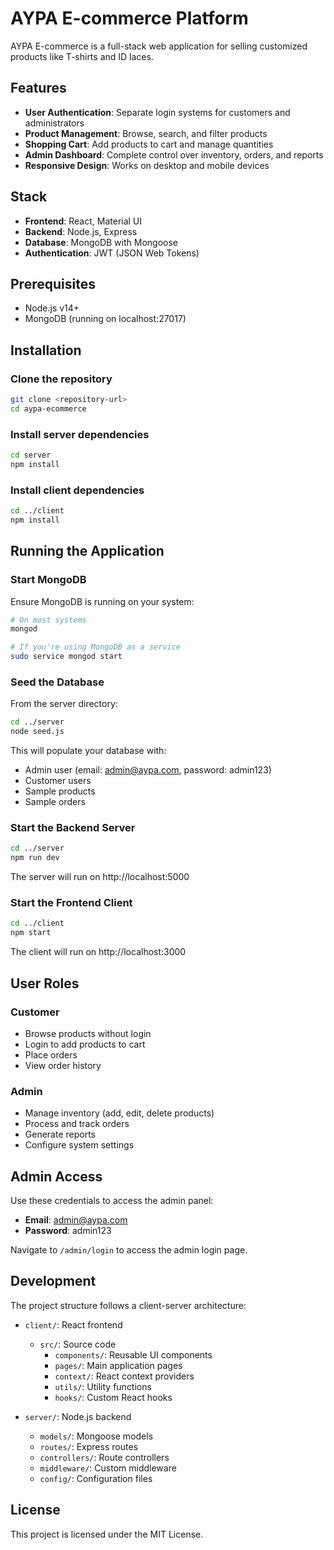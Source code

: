 # AYPA E-commerce Platform

AYPA E-commerce is a full-stack web application for selling customized products like T-shirts and ID laces.

## Features

- **User Authentication**: Separate login systems for customers and administrators
- **Product Management**: Browse, search, and filter products
- **Shopping Cart**: Add products to cart and manage quantities
- **Admin Dashboard**: Complete control over inventory, orders, and reports
- **Responsive Design**: Works on desktop and mobile devices

## Stack

- **Frontend**: React, Material UI
- **Backend**: Node.js, Express
- **Database**: MongoDB with Mongoose
- **Authentication**: JWT (JSON Web Tokens)

## Prerequisites

- Node.js v14+
- MongoDB (running on localhost:27017)

## Installation

### Clone the repository

```bash 
git clone <repository-url>
cd aypa-ecommerce
```

### Install server dependencies

```bash
cd server
npm install
```

### Install client dependencies

```bash
cd ../client
npm install
```

## Running the Application

### Start MongoDB

Ensure MongoDB is running on your system:

```bash
# On most systems
mongod

# If you're using MongoDB as a service
sudo service mongod start
```

### Seed the Database

From the server directory:

```bash
cd ../server
node seed.js
```

This will populate your database with:
- Admin user (email: admin@aypa.com, password: admin123)
- Customer users
- Sample products
- Sample orders

### Start the Backend Server

```bash
cd ../server
npm run dev
```

The server will run on http://localhost:5000

### Start the Frontend Client

```bash
cd ../client
npm start
```

The client will run on http://localhost:3000

## User Roles

### Customer
- Browse products without login
- Login to add products to cart
- Place orders
- View order history

### Admin
- Manage inventory (add, edit, delete products)
- Process and track orders
- Generate reports
- Configure system settings

## Admin Access

Use these credentials to access the admin panel:

- **Email**: admin@aypa.com
- **Password**: admin123

Navigate to `/admin/login` to access the admin login page.

## Development

The project structure follows a client-server architecture:

- `client/`: React frontend
  - `src/`: Source code
    - `components/`: Reusable UI components
    - `pages/`: Main application pages
    - `context/`: React context providers
    - `utils/`: Utility functions
    - `hooks/`: Custom React hooks

- `server/`: Node.js backend
  - `models/`: Mongoose models
  - `routes/`: Express routes
  - `controllers/`: Route controllers
  - `middleware/`: Custom middleware
  - `config/`: Configuration files

## License

This project is licensed under the MIT License. 